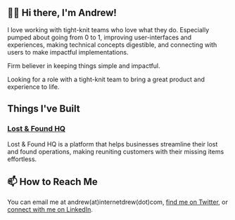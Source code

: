 ## 👋🏾 Hi there, I'm Andrew!

I love working with tight-knit teams who love what they do. Especially pumped about going from 0 to 1, improving user-interfaces and experiences, making technical concepts digestible, and connecting with users to make impactful implementations.

Firm believer in keeping things simple and impactful.

Looking for a role with a tight-knit team to bring a great product and experience to life.

## Things I've Built
### [Lost & Found HQ](https://www.lostandfoundhq.com)
Lost & Found HQ is a platform that helps businesses streamline their lost and found operations, making reuniting customers with their missing items effortless.

## 📫 How to Reach Me
You can email me at andrew(at)internetdrew(dot)com, [find me on Twitter](https://twitter.com/_internetdrew), or [connect with me on LinkedIn](https://www.linkedin.com/in/internetdrew/).

<!---
internetdrew/internetdrew is a ✨ special ✨ repository because its `README.md` (this file) appears on your GitHub profile.
You can click the Preview link to take a look at your changes.
--->
